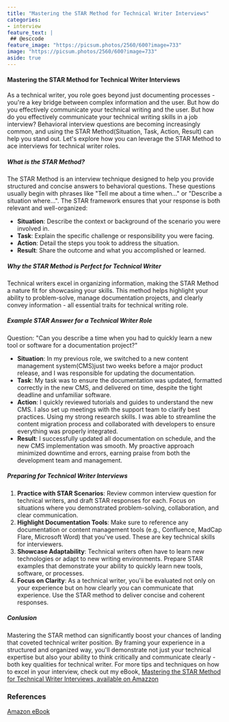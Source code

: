 ```yaml
---
title: "Mastering the STAR Method for Technical Writer Interviews"
categories:
- interview
feature_text: |
 ## @esccode
feature_image: "https://picsum.photos/2560/600?image=733"
image: "https://picsum.photos/2560/600?image=733"
aside: true
---
```


<!-- title: "Mastering the STAR Method for Technical Writer Interviews"
author: "Copyright ©2024 by Jacek Wieteska, esccode.pl"
subtitle: "How to Ace Behavioral Questions and Showcase Your Documentation Expertise" -->

#### Mastering the STAR Method for Technical Writer Interviews

As a technical writer, you role goes beyond just documenting processes - you're a key bridge between complex information and the user. But how do you effectively communicate your technical writing and the user. But how do you effectively communicate your technical writing skills in a job interview? Behavioral interview questions are becoming increasingly common, and using the STAR Method(Situation, Task, Action, Result) can help you stand out. Let's explore how you can leverage the STAR Method to ace interviews for technical writer roles.

##### What is the STAR Method?

The STAR Method is an interview technique designed to help you provide structured and concise answers to behavioral questions. These questions usually begin with phrases like "Tell me about a time when..." or "Describe a situation where...". The STAR framework ensures that your response is both relevant and well-organized:

- **Situation**: Describe the context or background of the scenario you were involved in.
- **Task**: Explain the specific challenge or responsibility you were facing.
- **Action**: Detail the steps you took to address the situation.
- **Result**: Share the outcome and what you accomplished or learned.

##### Why the STAR Method is Perfect for Technical Writer

Technical writers excel in organizing information, making the STAR Method a nature fit for showcasing your skills. This method helps highlight your ability to problem-solve, manage documentation projects, and clearly convey information -  all essential traits for technical writing role.

##### Example STAR Answer for a Technical Writer Role

Question: "Can you describe a time when you had to quickly learn a new tool or software for a documentation project?"

- **Situation**: In my previous role, we switched to a new content management system(CMS)just two weeks before a major product release, and I was responsible for updating the documentation.
- **Task**: My task was to ensure the documentation was updated, formatted correctly in the new CMS, and delivered on time, despite the tight deadline and unfamiliar software.
- **Action**: I quickly reviewed tutorials and guides to understand the new CMS. I also set up meetings with the support team to clarify best practices. Using my strong research skills. I was able to streamline the content migration process and collaborated with developers to ensure everything was properly integrated.
- **Result**: I successfully updated all documentation on schedule, and the new CMS implementation was smooth. My proactive approach minimized downtime and errors, earning praise from both the development team and management.

##### Preparing for Technical Writer Interviews

1. **Practice with STAR Scenarios**: Review common interview question for technical writers, and draft STAR responses for each. Focus on situations  where you demonstrated problem-solving, collaboration, and clear communication.
2. **Highlight Documentation Tools**: Make sure to reference any documentation or content management tools (e.g., Confluence, MadCap Flare, Microsoft Word) that you've used. These are key technical skills for interviewers.
3. **Showcase Adaptability**: Technical writers often have to learn new technologies or adapt to new writing environments. Prepare STAR examples that demonstrate your ability to quickly learn new tools, software, or processes.
4. **Focus on Clarity**: As a technical writer, you'ii be evaluated not only on your experience but on how clearly you can communicate that experience. Use the STAR method to deliver concise and coherent responses.

##### Conlusion

Mastering the STAR method can significantly boost your chances of landing that coveted technical writer position. By framing your experience in a structured and organized way, you'll demonstrate not just your technical expertise but also your ability to think critically and communicate clearly - both key qualities for technical writer.
For more tips and techniques on how to excel in your interview, check out my eBook, [Mastering the STAR Method for Technical Writer Interviews, available on Amazzon](https://www.amazon.com/gp/product/B0DG3WZH1L)

<!-- Ready to get started? [Grap your copy today](https://www.amazon.com/Mastering-Method-Technical-Writer-Interviews-ebook/dp/B0DG3WZH1L). -->

### References

[Amazon eBook](https://www.amazon.com/stores/Jacek-Wieteska/author/B0DC1KVP9X)
